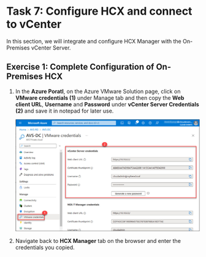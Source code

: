 # Task 7: Configure HCX and connect to vCenter

In this section, we will integrate and configure HCX Manager with the On-Premises vCenter Server.

## Exercise 1: Complete Configuration of On-Premises HCX

1. In the **Azure Poratl**, on the Azure VMware Solution page, click on **VMware credentials (1)** under Manage tab and then copy the **Web client URL**, **Username** and **Password** under **vCenter Server Credentials** **(2)** and save it in notepad for later use.

    ![](./Images/3.2.jpg)
    
2. Navigate back to **HCX Manager** tab on the browser and enter the credentials you copied. 
